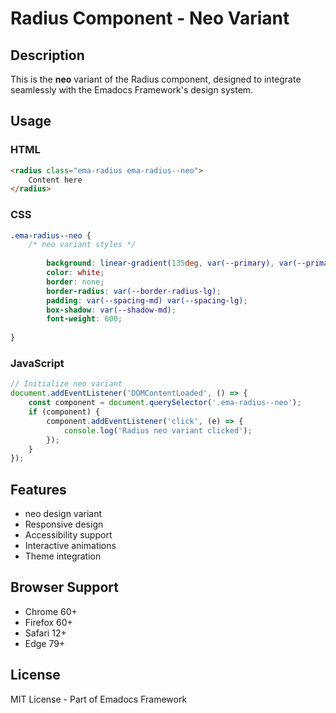 # Radius Component - Neo Variant

## Description
This is the **neo** variant of the Radius component, designed to integrate seamlessly with the Emadocs Framework's design system.

## Usage

### HTML
```html
<radius class="ema-radius ema-radius--neo">
    Content here
</radius>
```

### CSS
```css
.ema-radius--neo {
    /* neo variant styles */
    
        background: linear-gradient(135deg, var(--primary), var(--primary-dark));
        color: white;
        border: none;
        border-radius: var(--border-radius-lg);
        padding: var(--spacing-md) var(--spacing-lg);
        box-shadow: var(--shadow-md);
        font-weight: 600;
    
}
```

### JavaScript
```javascript
// Initialize neo variant
document.addEventListener('DOMContentLoaded', () => {
    const component = document.querySelector('.ema-radius--neo');
    if (component) {
        component.addEventListener('click', (e) => {
            console.log('Radius neo variant clicked');
        });
    }
});
```

## Features
- neo design variant
- Responsive design
- Accessibility support
- Interactive animations
- Theme integration

## Browser Support
- Chrome 60+
- Firefox 60+
- Safari 12+
- Edge 79+

## License
MIT License - Part of Emadocs Framework
